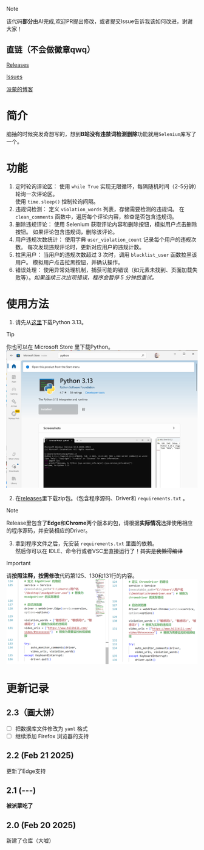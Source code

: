 >[!NOTE]
>该代码**部分**由AI完成,欢迎PR提出修改，或者提交Issue告诉我该如何改进，谢谢大家！

## 直链（不会做徽章qwq）
[Releases](https://github.com/paimonanimation/releases)

[Issues](https://github.com/PaimonAnimation/bilibili-comment-manage/issues)

[派蒙的博客](https://paimonmeow.cn)

# 简介
脑抽的时候突发奇想写的，想到**B站没有违禁词检测删除**功能就用`Selenium`库写了一个。

# 功能
1. 定时轮询评论区：
使用 `while True` 实现无限循环，每隔随机时间（2-5分钟）轮询一次评论区。<br>
使用 ``` time.sleep() ``` 控制轮询间隔。
2. 违规词检测：
定义 ```violation_words``` 列表，存储需要检测的违规词。
在 ```clean_comments``` 函数中，遍历每个评论内容，检查是否包含违规词。
3. 删除违规评论：
使用 Selenium 获取评论内容和删除按钮，模拟用户点击删除按钮。
如果评论包含违规词，删除该评论。
4. 用户违规次数统计：
使用字典 ```user_violation_count``` 记录每个用户的违规次数。
每次发现违规评论时，更新对应用户的违规计数。
5. 拉黑用户：
当用户的违规次数超过 3 次时，调用 ```blacklist_user``` 函数拉黑该用户。
模拟用户点击拉黑按钮，并确认操作。
6. 错误处理：
使用异常处理机制，捕获可能的错误（如元素未找到、页面加载失败等）。*如果连续三次出现错误，程序会暂停 5 分钟后重试。*

# 使用方法
1. 请先从[这里](https://www.python.org/ftp/python/3.13.2/python-3.13.2-amd64.exe)下载Python 3.13。
>[!TIP]
>你也可以在 Microsoft Store 里下载Python。
>![Microsoft Store截图](https://github.com/PaimonAnimation/bilibili-comment-manage/blob/main/pictures/1.png)
2. 在[releases](https://github.com/paimonanimation/releases)里下载zip包。（包含程序源码、Driver和 `requirements.txt` 。
>[!NOTE]
>Release里包含了**Edge**和**Chrome**两个版本的包，请根据**实际情况**选择使用相应的程序源码，并安装相应的Driver。
3. 拿到程序文件之后，先安装 `requirements.txt` 里面的依赖。<br>然后你可以在 IDLE、命令行或者VSC里直接运行了！~~其实是我懒得编译~~
>[!IMPORTANT]
>请**按照注释，按需修改**代码第125、130和131行的内容。
>![截图](https://github.com/PaimonAnimation/bilibili-comment-manage/blob/main/pictures/2.png)

# 更新记录

## 2.3（画大饼）
- [ ] 把数据库文件修改为 `yaml` 格式
- [ ] 继续添加 Firefox 浏览器的支持

## 2.2 (Feb 21 2025)
更新了Edge支持

## 2.1 (---)
**被派蒙吃了**

## 2.0 (Feb 20 2025)
新建了仓库（大嘘）